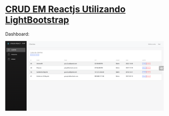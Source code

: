 # [CRUD EM Reactjs Utilizando LightBootstrap](https://demos.creative-tim.com/light-bootstrap-dashboard-react/#/?ref=lbdr-readme)

<!-- ![Product Gif](https://raw.githubusercontent.com/creativetimofficial/public-assets/master/light-bootstrap-dashboard-react/light-bootstrap-dashboard-react.gif) -->

Dashboard:

 <img align="left" src="https://github.com/guilhermemayrinkal/crudreact/blob/main/dashboard.png" alt="instagram" style="vertical-align:top;">

 

